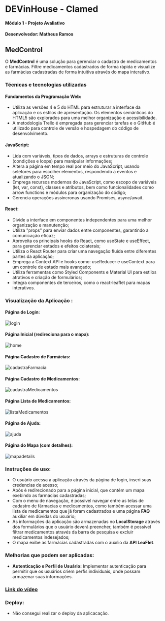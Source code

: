 

# DEVinHouse - Clamed

#### Módulo 1 - Projeto Avaliativo
#### Desenvolvedor: Matheus Ramos

## MedControl

O **MedControl** é uma solução para gerenciar o cadastro de medicamentos e farmácias. Filtre medicamentos cadastrados de forma rápida e visualize as farmácias cadastradas de forma intuitiva através do mapa interativo.

### Técnicas e tecnologias utilizadas

#### Fundamentos da Programação Web:

 - Utiliza as versões 4 e 5 do HTML para estruturar a interface da
   aplicação e os estilos de apresentação. Os elementos semânticos do
   HTML5 são explorados para uma melhor organização e acessibilidade.
 - A metodologia Trello é empregada para gerenciar tarefas e o GitHub é
   utilizado para controle de versão e hospedagem do código de
   desenvolvimento.

#### JavaScript:

 - Lida com variáveis, tipos de dados, arrays e estruturas de controle
   (condições e loops) para manipular informações;
 - Altera a página em tempo real por meio do JavaScript, usando   
   seletores para escolher elementos, respondendo a eventos e   
   atualizando o JSON;
 - Emprega recursos modernos do JavaScript, como escopo de variáveis   
   (let, var, const), classes e atributos, bem como funcionalidades como
   arrow functions e módulos para organização do código;
 - Gerencia operações assíncronas usando Promises, async/await.

#### React:

 - Divide a interface em componentes independentes para uma melhor
   organização e manutenção;
 - Utiliza "props" para enviar dados entre componentes, garantindo a
   comunicação eficaz;
 - Aproveita os principais hooks do React, como useState e useEffect,
   para gerenciar estados e efeitos colaterais;
 - Utiliza o React Router para criar uma navegação fluida entre
   diferentes partes da aplicação;
 - Emprega a Context API e hooks como: useReducer e useContext para um controle de estado mais avançado;
 - Utiliza ferramentas como Styled Components e Material UI para estilos
   atrativos e criação de formulários;
 - Integra componentes de terceiros, como o react-leaflet para mapas
   interativos.

### Visualização da Aplicação :

#### Página de Login:
![login](https://github.com/goptun/M1S13/assets/133844138/6ef97055-5e94-42a5-9e95-b9b826a42a1f)

#### Página Inicial (redireciona para o mapa):

![home](https://github.com/goptun/M1S13/assets/133844138/8e95a3e9-80d3-4fd2-bbb0-62706a0071a1)

#### Página Cadastro de Farmácias:

![cadastraFarmacia](https://github.com/goptun/M1S13/assets/133844138/7bbdc552-a1a8-40f3-a226-a26ee7f1f581)

#### Página Cadastro de Medicamentos:

![cadastraMedicamentos](https://github.com/goptun/M1S13/assets/133844138/92ffd2bd-377b-498e-a282-0d174f435220)

#### Página Lista de Medicamentos:

![listaMedicamentos](https://github.com/goptun/M1S13/assets/133844138/319113c3-55a9-4561-a548-03433994cee3)


#### Página de Ajuda:

![ajuda](https://github.com/goptun/M1S13/assets/133844138/747c4d01-af6b-4829-9cc1-fe16f1268754)

#### Página do Mapa (com detalhes):

![mapadetails](https://github.com/goptun/M1S13/assets/133844138/68c6ed3f-75e9-486e-b895-33482f977b74)


### Instruções de uso:

 - O usuário acessa a aplicação através da página de login, inseri suas
   credencias de acesso;
 - Após é redirecionado para a página inicial, que contém um mapa
   exebindo as farmácias cadastradas;
 - Com o menu de navegação, é possivel navegar entre as telas de
   cadastro de fármacias e medicamentos, como também acessar uma lista
   de medicamentos que já foram cadastrados e uma página **FAQ** auxiliar em dúvidas do usuário;
 - As informações da aplicação são armazenadas no **LocalStorage** através
   dos formulários que o usuário deverá preencher, também é possivel
   filtrar medicamentos através da barra de pesquisa e excluir
   medicamentos indesejados;
 - O mapa exibe as farmácias cadastradas com o auxílio da **API LeaFlet**.

### Melhorias que podem ser aplicadas:

 - **Autenticação e Perfil de Usuário:** Implementar autenticação para permitir que os usuários criem perfis individuais, onde possam armazenar suas informações.


### [Link do vídeo](https://drive.google.com/file/d/1Jvxo4A3QH_bFgkeMAnNBJLBpK6pgvMvu/view?usp=sharing)

### Deploy:

- Não consegui realizar o deploy da aplicacação.
